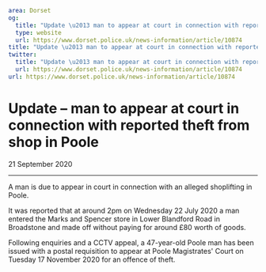 ```yaml
area: Dorset
og:
  title: "Update \u2013 man to appear at court in connection with reported theft from shop in Poole"
  type: website
  url: https://www.dorset.police.uk/news-information/article/10874
title: "Update \u2013 man to appear at court in connection with reported theft from shop in Poole |"
twitter:
  title: "Update \u2013 man to appear at court in connection with reported theft from shop in Poole"
  url: https://www.dorset.police.uk/news-information/article/10874
url: https://www.dorset.police.uk/news-information/article/10874
```

# Update – man to appear at court in connection with reported theft from shop in Poole

21 September 2020

* * *

A man is due to appear in court in connection with an alleged shoplifting in Poole.

It was reported that at around 2pm on Wednesday 22 July 2020 a man entered the Marks and Spencer store in Lower Blandford Road in Broadstone and made off without paying for around £80 worth of goods.

Following enquiries and a CCTV appeal, a 47-year-old Poole man has been issued with a postal requisition to appear at Poole Magistrates' Court on Tuesday 17 November 2020 for an offence of theft.
